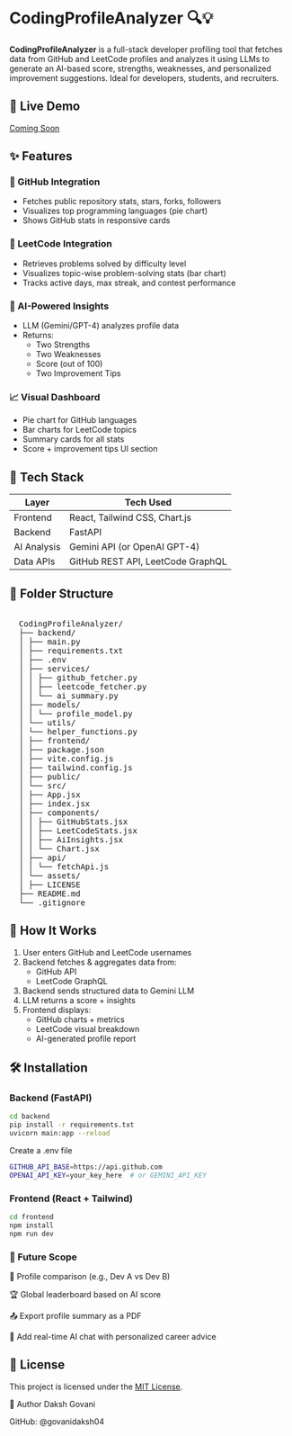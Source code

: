 # CodingProfileAnalyzer 🔍💡

**CodingProfileAnalyzer** is a full-stack developer profiling tool that fetches data from GitHub and LeetCode profiles and analyzes it using LLMs to generate an AI-based score, strengths, weaknesses, and personalized improvement suggestions. Ideal for developers, students, and recruiters.

## 🚀 Live Demo
[Coming Soon]()

## ✨ Features

### 🔹 GitHub Integration
- Fetches public repository stats, stars, forks, followers
- Visualizes top programming languages (pie chart)
- Shows GitHub stats in responsive cards

### 🔹 LeetCode Integration
- Retrieves problems solved by difficulty level
- Visualizes topic-wise problem-solving stats (bar chart)
- Tracks active days, max streak, and contest performance

### 🤖 AI-Powered Insights
- LLM (Gemini/GPT-4) analyzes profile data
- Returns:
  - Two Strengths
  - Two Weaknesses
  - Score (out of 100)
  - Two Improvement Tips

### 📈 Visual Dashboard
- Pie chart for GitHub languages
- Bar charts for LeetCode topics
- Summary cards for all stats
- Score + improvement tips UI section

## 🔧 Tech Stack

| Layer       | Tech Used                         |
|-------------|-----------------------------------|
| Frontend    | React, Tailwind CSS, Chart.js     |
| Backend     | FastAPI                           |
| AI Analysis | Gemini API (or OpenAI GPT-4)      |
| Data APIs   | GitHub REST API, LeetCode GraphQL |

## 📂 Folder Structure

<pre> 
  CodingProfileAnalyzer/ 
  ├── backend/ 
  │ ├── main.py 
  │ ├── requirements.txt 
  │ ├── .env 
  │ ├── services/ 
  │ │ ├── github_fetcher.py 
  │ │ ├── leetcode_fetcher.py 
  │ │ └── ai_summary.py 
  │ ├── models/ 
  │ │ └── profile_model.py 
  │ └── utils/ 
  │ └── helper_functions.py 
  │ ├── frontend/ 
  │ ├── package.json 
  │ ├── vite.config.js 
  │ ├── tailwind.config.js 
  │ ├── public/ 
  │ └── src/ 
  │ ├── App.jsx 
  │ ├── index.jsx 
  │ ├── components/ 
  │ │ ├── GitHubStats.jsx 
  │ │ ├── LeetCodeStats.jsx 
  │ │ ├── AiInsights.jsx 
  │ │ └── Chart.jsx 
  │ ├── api/ 
  │ │ └── fetchApi.js 
  │ └── assets/ 
  │ ├── LICENSE 
  ├── README.md 
  └── .gitignore 
</pre>


## 🔄 How It Works

1. User enters GitHub and LeetCode usernames
2. Backend fetches & aggregates data from:
   - GitHub API
   - LeetCode GraphQL
3. Backend sends structured data to Gemini LLM
4. LLM returns a score + insights
5. Frontend displays:
   - GitHub charts + metrics
   - LeetCode visual breakdown
   - AI-generated profile report

## 🛠️ Installation

### Backend (FastAPI)
```bash
cd backend
pip install -r requirements.txt
uvicorn main:app --reload
```

Create a .env file
```bash
GITHUB_API_BASE=https://api.github.com
OPENAI_API_KEY=your_key_here  # or GEMINI_API_KEY
```

### Frontend (React + Tailwind)
```bash
cd frontend
npm install
npm run dev
```

### 🔮 Future Scope
  👥 Profile comparison (e.g., Dev A vs Dev B)
  
  🏆 Global leaderboard based on AI score

  📤 Export profile summary as a PDF

  🧠 Add real-time AI chat with personalized career advice

## 📄 License
This project is licensed under the [MIT License](./LICENSE).

👤 Author
Daksh Govani

GitHub: @govanidaksh04
